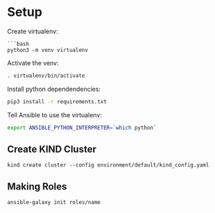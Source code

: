# Setup

Create virtualenv:

```
```bash
python3 -m venv virtualenv
```

Activate the venv:

```bash
. virtualenv/bin/activate
```

Install python dependendencies:

```bash
pip3 install -r requirements.txt
```

Tell Ansible to use the virtualenv:

```bash
export ANSIBLE_PYTHON_INTERPRETER=`which python`
```

## Create KIND Cluster

```
kind create cluster --config environment/default/kind_config.yaml
```

## Making  Roles

```
ansible-galaxy init roles/name
```
